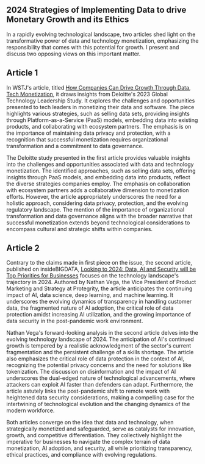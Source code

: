 ## 2024 Strategies of Implementing Data to drive Monetary Growth and its Ethics
In a rapidly evolving technological landscape, two articles shed light on the transformative power of data and technology monetization, emphasizing the responsibility that comes with this potential for growth. I present and discuss two opposing views on this important matter.

## Article 1
In WSTJ's article, titled [How Companies Can Drive Growth Through Data, Tech Monetization](https://deloitte.wsj.com/cio/how-companies-can-drive-growth-through-data-tech-monetization-63bf077d), it draws insights from Deloitte's 2023 Global Technology Leadership Study. It explores the challenges and opportunities presented to tech leaders in monetizing their data and software. The piece highlights various strategies, such as selling data sets, providing insights through Platform-as-a-Service (PaaS) models, embedding data into existing products, and collaborating with ecosystem partners. The emphasis is on the importance of maintaining data privacy and protection, with a recognition that successful monetization requires organizational transformation and a commitment to data governance.

The Deloitte study presented in the first article provides valuable insights into the challenges and opportunities associated with data and technology monetization. The identified approaches, such as selling data sets, offering insights through PaaS models, and embedding data into products, reflect the diverse strategies companies employ. The emphasis on collaboration with ecosystem partners adds a collaborative dimension to monetization efforts. However, the article appropriately underscores the need for a holistic approach, considering data privacy, protection, and the evolving regulatory landscape. The mention of the importance of organizational transformation and data governance aligns with the broader narrative that successful monetization extends beyond technological considerations to encompass cultural and strategic shifts within companies.

## Article 2
Contrary to the claims made in first piece on the issue, the second article, published on insideBIGDATA, [Looking to 2024: Data, AI and Security will be Top Priorities for Businesses](https://insidebigdata.com/2024/01/29/looking-to-2024-data-ai-and-security-will-be-top-priorities-for-businesses/) focuses on the technology landscape's trajectory in 2024. Authored by Nathan Vega, the Vice President of Product Marketing and Strategy at Protegrity, the article anticipates the continuing impact of AI, data science, deep learning, and machine learning. It underscores the evolving dynamics of transparency in handling customer data, the fragmented nature of AI adoption, the critical role of data protection amidst increasing AI utilization, and the growing importance of data security in the post-pandemic work environment.

Nathan Vega's forward-looking analysis in the second article delves into the evolving technology landscape of 2024. The anticipation of AI's continued growth is tempered by a realistic acknowledgment of the sector's current fragmentation and the persistent challenge of a skills shortage. The article also emphasizes the critical role of data protection in the context of AI, recognizing the potential privacy concerns and the need for solutions like tokenization. The discussion on disinformation and the impact of AI underscores the dual-edged nature of technological advancements, where attackers can exploit AI faster than defenders can adapt. Furthermore, the article astutely links the post-pandemic shift to remote work with heightened data security considerations, making a compelling case for the intertwining of technological evolution and the changing dynamics of the modern workforce.

Both articles converge on the idea that data and technology, when strategically monetized and safeguarded, serve as catalysts for innovation, growth, and competitive differentiation. They collectively highlight the imperative for businesses to navigate the complex terrain of data monetization, AI adoption, and security, all while prioritizing transparency, ethical practices, and compliance with evolving regulations.